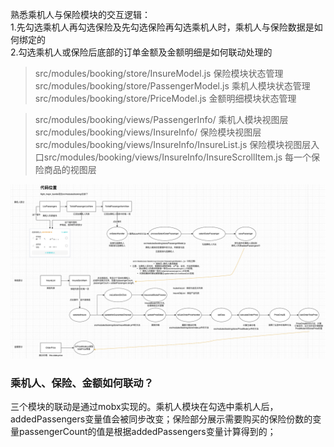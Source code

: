 熟悉乘机人与保险模块的交互逻辑：<br />1.先勾选乘机人再勾选保险及先勾选保险再勾选乘机人时，乘机人与保险数据是如何绑定的<br />2.勾选乘机人或保险后底部的订单金额及金额明细是如何联动处理的
> src/modules/booking/store/InsureModel.js 保险模块状态管理src/modules/booking/store/PassengerModel.js 乘机人模块状态管理src/modules/booking/store/PriceModel.js 金额明细模块状态管理

> src/modules/booking/views/PassengerInfo/ 乘机人模块视图层
> src/modules/booking/views/InsureInfo/ 保险模块视图层src/modules/booking/views/InsureInfo/InsureList.js 保险模块视图层入口src/modules/booking/views/InsureInfo/InsureScrollItem.js 每一个保险商品的视图层

![image.png](../../../images/e1cf4a2c87ccbe413fca080d90641f2d.png)

### 乘机人、保险、金额如何联动？
三个模块的联动是通过mobx实现的。乘机人模块在勾选中乘机人后，addedPassengers变量值会被同步改变；保险部分展示需要购买的保险份数的变量passengerCount的值是根据addedPassengers变量计算得到的；
